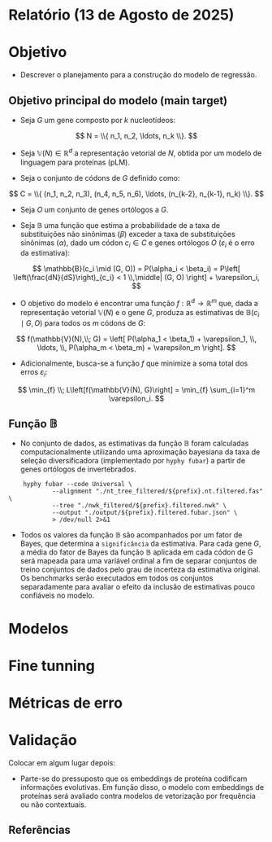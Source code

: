 # Relatório (13 de Agosto de 2025)

# Objetivo
- Descrever o planejamento para a construção do modelo de regressão.

## Objetivo principal do modelo (main target)
- Seja $G$ um gene composto por $k$ nucleotídeos:

$$
N = \\{ n_1, n_2, \ldots, n_k \\}.
$$

- Seja $\mathbb{V}(N) \in \mathbb{R}^d$ a representação vetorial de $N$, obtida por um modelo de linguagem para proteínas (pLM).

- Seja o conjunto de códons de $G$ definido como:

$$
C = \\{ (n_1, n_2, n_3), (n_4, n_5, n_6), \ldots, (n_{k-2}, n_{k-1}, n_k) \\}.
$$

- Seja $O$ um conjunto de genes ortólogos a $G$.

- Seja $\mathbb{B}$ uma função que estima a probabilidade de a taxa de substituições não sinônimas ($\beta$) exceder a taxa de substituições sinônimas ($\alpha$), dado um códon $c_i \in C$ e genes ortólogos $O$ ($\varepsilon_i$ é o erro da estimativa):

$$
\mathbb{B}(c_i \mid (G, O)) = P(\alpha_i < \beta_i) = P\left[ \left(\frac{dN}{dS}\right)_{c_i} < 1 \\,\middle| (G, O) \right] + \varepsilon_i,
$$

- O objetivo do modelo é encontrar uma função $f: \mathbb{R}^d \to \mathbb{R}^m$ que, dada a representação vetorial $\mathbb{V}(N)$ e o gene $G$, produza as estimativas de $\mathbb{B}(c_i \mid G, O)$ para todos os $m$ códons de $G$:

$$
f(\mathbb{V}(N),\\; G) = \left[ P(\alpha_1 < \beta_1) + \varepsilon_1, \\, \ldots, \\, P(\alpha_m < \beta_m) + \varepsilon_m \right].
$$

- Adicionalmente, busca-se a função $f$ que minimize a soma total dos erros $\varepsilon_i$:

$$
\min_{f} \\; L\left[f(\mathbb{V}(N), G)\right] = \min_{f} \sum_{i=1}^m \varepsilon_i.
$$

## Função $\mathbb{B}$
- No conjunto de dados, as estimativas da função $\mathbb{B}$ foram calculadas computacionalmente utilizando uma aproximação bayesiana da taxa de seleção diversificadora (implementado por `hyphy fubar`) a partir de genes ortólogos de invertebrados.

```shell
    hyphy fubar --code Universal \
            --alignment "./nt_tree_filtered/${prefix}.nt.filtered.fas" \
            --tree "./nwk_filtered/${prefix}.filtered.nwk" \
            --output "./output/${prefix}.filtered.fubar.json" \
            > /dev/null 2>&1
```

- Todos os valores da função $\mathbb{B}$ são acompanhados por um fator de Bayes, que determina a `significância` da estimativa. Para cada gene $G$, a média do fator de Bayes da função $\mathbb{B}$ aplicada em cada códon de G será mapeada para uma variável ordinal a fim de separar conjuntos de treino conjuntos de dados pelo grau de incerteza da estimativa original. Os benchmarks serão executados em todos os conjuntos separadamente para avaliar o efeito da inclusão de estimativas pouco confiáveis no modelo.

# Modelos

# Fine tunning

# Métricas de erro

# Validação

Colocar em algum lugar depois:
- Parte-se do pressuposto que os embeddings de proteína codificam informações evolutivas. Em função disso, o modelo com embeddings de proteínas será avaliado contra modelos de vetorização por frequência ou não contextuais.

## Referências

##
